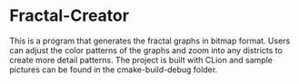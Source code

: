 # Fractal-Creator

This is a program that generates the fractal graphs in bitmap format. Users can adjust the color patterns of the graphs and
zoom into any districts to create more detail patterns. The project is built with CLion and sample pictures can be found in the cmake-build-debug folder.

